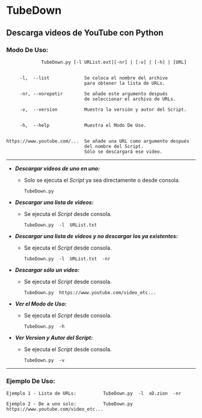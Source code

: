 # TubeDown
## Descarga videos de YouTube con Python

### Modo De Uso:

                 TubeDown.py [-l URList.ext][-nr] | [-v] | [-h] | [URL]


         -l,  --list             Se coloca el nombre del archivo
                                 para obtener la lista de URLs.

         -nr, --norepetir        Se añade este argumento después
                                 de seleccionar el archivo de URLs.

         -v,  --version          Muestra la versión y autor del Script.


         -h,  --help             Muestra el Modo De Uso.


    https://www.youtube.com/...  Se añade una URL como argumento después 
                                 del nombre del Script.
                                 Sólo se descargará ese video.

- - -


 * ___Descargar videos de uno en uno:___
 
    - Solo se ejecuta el _Script_ ya sea directamente o desde consola.
        
        ```batch
        TubeDown.py
        ```
 * ___Descargar una lista de videos:___
 
    - Se ejecuta el _Script_ desde consola.
        
        ```batch
        TubeDown.py  -l  URList.txt
        ```
        
 * ___Descargar una lista de videos y no descargar los ya existentes:___
 
    - Se ejecuta el _Script_ desde consola.
        
        ```batch
        TubeDown.py  -l  URList.txt  -nr
        ```
        
 * ___Descargar sólo un video:___
 
    - Se ejecuta el _Script_ desde consola.
        
        ```batch
        TubeDown.py  https://www.youtube.com/video_etc...
        ```

        
 * ___Ver el Modo de Uso:___
 
    - Se ejecuta el _Script_ desde consola.
        
        ```batch
        TubeDown.py  -h
        ```

        
 * ___Ver Version y Autor del Script:___
 
    - Se ejecuta el _Script_ desde consola.
        
        ```batch
        TubeDown.py  -v
        ```

- - -

### Ejemplo De Uso:

```batch
Ejemplo 1 - Lista de URLs:          TubeDown.py  -l  xD.zion  -nr
                      
Ejemplo 2 - De a uno solo:          TubeDown.py  https://www.youtube.com/video_etc...
```

